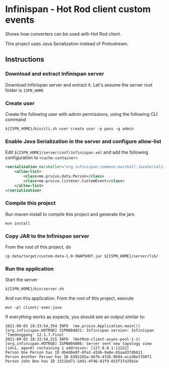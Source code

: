 # Infinispan - Hot Rod client custom events

Shows how converters can be used with Hot Rod client.

This project uses Java Serialization instead of Protostream.

## Instructions

### Download and extract Infinispan server

Download Infinispan server and extract it.
Let's assume the server root folder is `ISPN_HOME`

### Create user

Create the following user with admin permissions, using the following CLI command

`${ISPN_HOME}/bin/cli.sh user create user -p pass -g admin`

### Enable Java Serialization in the server and configure allow-list

Edit `${ISPN_HOME}/server/conf/infinispan.xml` and add the following configuration to `<cache-container>`

```xml
<serialization marshaller="org.infinispan.commons.marshall.JavaSerializationMarshaller">
    <allow-list>
        <class>me.pruivo.data.Person</class>
        <class>me.pruivo.listener.CustomEvent</class>
    </allow-list>
</serialization>
```

### Compile this project

Run maven install to compile this project and generate the jars

`mvn install`

### Copy JAR to the Infinispan server

From the root of this project, do

`cp data/target/custom-data-1.0-SNAPSHOT.jar ${ISPN_HOME}/server/lib/`

### Run the application

Start the server

`${ISPN_HOME}/bin/server.sh`

And run this application.
From the root of this project, execute

`mvn -pl client/ exec:java`

If everything works as expects, you should see an output similar to:

```
2021-09-03 18:33:54,354 INFO  (me.pruivo.Application.main()) [org.infinispan.HOTROD] ISPN004021: Infinispan version: Infinispan 'Taedonggang' 12.1.7.Final
2021-09-03 18:33:54,515 INFO  (HotRod-client-async-pool-1-1) [org.infinispan.HOTROD] ISPN004006: Server sent new topology view (id=1, age=0) containing 1 addresses: [127.0.0.1:11222]
Person One Person has ID db4d0e8f-8fe2-43d6-9a0e-b5aad3fdbb11
Person Another Person has ID b301265a-4bfb-47d5-9b94-eca30ef358f1
Person John Doe has ID 1321bd71-1dd1-4f46-81f9-015f37a35b1e
```